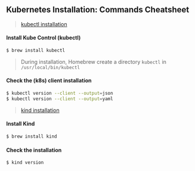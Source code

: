 ## Kubernetes Installation: Commands Cheatsheet

> [kubectl installation](https://kubernetes.io/docs/tasks/tools/install-kubectl-macos/#install-with-homebrew-on-macos)

#### Install Kube Control (kubectl)
```bash
$ brew install kubectl
```
> During installation, Homebrew create a directory `kubectl` in `/usr/local/bin/kubectl`

#### Check the (k8s) client installation
```bash
$ kubectl version --client --output=json
$ kubectl version --client --output=yaml
```

> [kind installation](https://kind.sigs.k8s.io/docs/user/quick-start/#installing-with-a-package-manager)

#### Install Kind
```bash
$ brew install kind
```
#### Check the installation
```bash
$ kind version
```